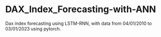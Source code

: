 # DAX_Index_Forecasting-with-ANN
Dax index forecasting using LSTM-RNN, with data from 04/01/2010 to 03/01/2023 using pytorch.

